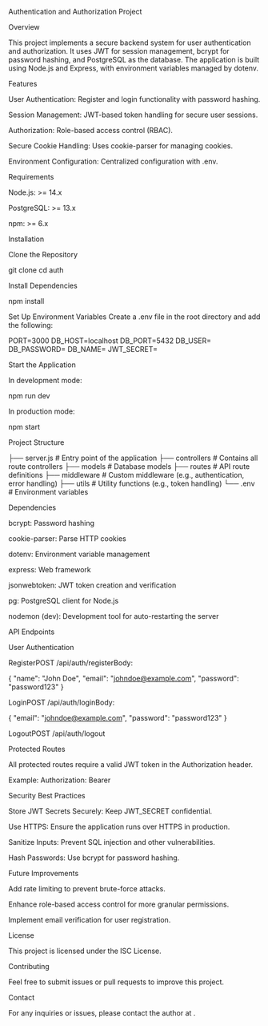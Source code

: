 Authentication and Authorization Project

Overview

This project implements a secure backend system for user authentication and authorization. It uses JWT for session management, bcrypt for password hashing, and PostgreSQL as the database. The application is built using Node.js and Express, with environment variables managed by dotenv.

Features

User Authentication: Register and login functionality with password hashing.

Session Management: JWT-based token handling for secure user sessions.

Authorization: Role-based access control (RBAC).

Secure Cookie Handling: Uses cookie-parser for managing cookies.

Environment Configuration: Centralized configuration with .env.

Requirements

Node.js: >= 14.x

PostgreSQL: >= 13.x

npm: >= 6.x

Installation

Clone the Repository

git clone <repository-url>
cd auth

Install Dependencies

npm install

Set Up Environment Variables
Create a .env file in the root directory and add the following:

PORT=3000
DB_HOST=localhost
DB_PORT=5432
DB_USER=<your-db-username>
DB_PASSWORD=<your-db-password>
DB_NAME=<your-db-name>
JWT_SECRET=<your-secret-key>

Start the Application

In development mode:

npm run dev

In production mode:

npm start

Project Structure

├── server.js          # Entry point of the application
├── controllers        # Contains all route controllers
├── models             # Database models
├── routes             # API route definitions
├── middleware         # Custom middleware (e.g., authentication, error handling)
├── utils              # Utility functions (e.g., token handling)
└── .env               # Environment variables

Dependencies

bcrypt: Password hashing

cookie-parser: Parse HTTP cookies

dotenv: Environment variable management

express: Web framework

jsonwebtoken: JWT token creation and verification

pg: PostgreSQL client for Node.js

nodemon (dev): Development tool for auto-restarting the server

API Endpoints

User Authentication

RegisterPOST /api/auth/registerBody:

{
  "name": "John Doe",
  "email": "johndoe@example.com",
  "password": "password123"
}

LoginPOST /api/auth/loginBody:

{
  "email": "johndoe@example.com",
  "password": "password123"
}

LogoutPOST /api/auth/logout

Protected Routes

All protected routes require a valid JWT token in the Authorization header.

Example: Authorization: Bearer <token>

Security Best Practices

Store JWT Secrets Securely: Keep JWT_SECRET confidential.

Use HTTPS: Ensure the application runs over HTTPS in production.

Sanitize Inputs: Prevent SQL injection and other vulnerabilities.

Hash Passwords: Use bcrypt for password hashing.

Future Improvements

Add rate limiting to prevent brute-force attacks.

Enhance role-based access control for more granular permissions.

Implement email verification for user registration.

License

This project is licensed under the ISC License.

Contributing

Feel free to submit issues or pull requests to improve this project.

Contact

For any inquiries or issues, please contact the author at <your-email>.

